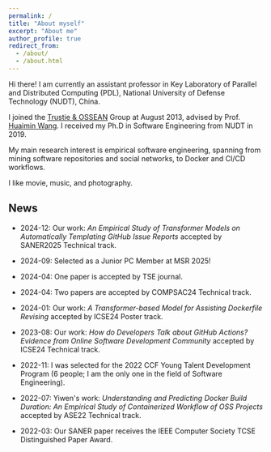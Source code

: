 ```yaml
---
permalink: /
title: "About myself"
excerpt: "About me"
author_profile: true
redirect_from: 
  - /about/
  - /about.html
---
```


Hi there! I am currently an assistant professor in Key Laboratory of Parallel and Distributed Computing (PDL), National University of Defense Technology (NUDT), China.

I joined the [Trustie & OSSEAN](https://www.trustie.net) Group at August 2013, advised by Prof. [Huaimin Wang](https://dblp.uni-trier.de/pers/hd/w/Wang:Huaimin). I received my Ph.D in Software Engineering from NUDT in 2019. 

My main research interest is empirical software engineering, spanning from mining software repositories and social networks, to Docker and CI/CD workflows.

I like movie, music, and photography. 

## News
* 2024-12: Our work: *An Empirical Study of Transformer Models on Automatically Templating GitHub Issue Reports* accepted by SANER2025 Technical track.

* 2024-09: Selected as a Junior PC Member at MSR 2025!
  
* 2024-04: One paper is accepted by TSE journal.

* 2024-04: Two papers are accepted by COMPSAC24 Technical track. 

* 2024-01: Our work: *A Transformer-based Model for Assisting Dockerfile Revising* accepted by ICSE24 Poster track.

* 2023-08: Our work: *How do Developers Talk about GitHub Actions? Evidence from Online Software Development Community* accepted by ICSE24 Technical track.

* 2022-11: I was selected for the 2022 CCF Young Talent Development Program (6 people; I am the only one in the field of Software Engineering).

* 2022-07: Yiwen's work: *Understanding and Predicting Docker Build Duration: An Empirical Study of Containerized Workflow of OSS Projects* accepted by ASE22 Technical track.

* 2022-03: Our SANER paper receives the IEEE Computer Society TCSE Distinguished Paper Award.



